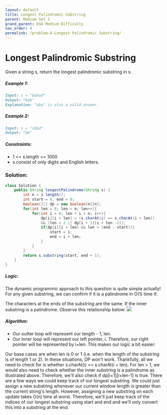 ```yaml
---
layout: default
title: Longest Palindromic Substring
parent: Medium Set 1
grand_parent: DSA Medium Difficulty
nav_order: 4
permalink: /problem-4-Longest Palindromic Substring/
---
```

# Longest Palindromic Substring
Given a string s, return the longest palindromic substring in s.

##### Example 1:
```markdown
Input: s = "babad"
Output: "bab"
Explanation: "aba" is also a valid answer.
```
##### Example 2:
```markdown
Input: s = "cbbd"
Output: "bb"
```
##### Constraints:
* 1 <= s.length <= 1000
* s consist of only digits and English letters.

### Solution:
```java
class Solution {
    public String longestPalindrome(String s) {
        int n = s.length();
        int start = 0, end = 0;
        boolean[][] dp = new boolean[n][n];
        for(int len = 0; len < n; len++){
            for(int i = 0; len + i < n; i++){
                dp[i][i + len] = (s.charAt(i) == s.charAt(i + len)) 
                && (len < 2 || dp[i + 1][i + len -1]);
                if(dp[i][i + len] && len > (end - start)){
                    start = i;
                    end = i + len;
                }
            }
        }
        return s.substring(start, end + 1);
    }
}
```
##### Logic:
The dynamic programmic approach to this question is quite simple actually! For any given substring, we can confirm if it is a palindrome in O(1) time if:

The characters at the ends of the substring are the same.
If the inner substring is a palindrome.
Observe this relationship below:
![](../../assets/images/ds/861e5558-0a38-4d01-bc08-aeb135cb80bd_1655340599.097208.png)
##### Algorithm:
* Our outter loop will represent our length - 1, len.
* Our inner loop will represent our left pointer, i.
Therefore, our right pointer will be represented by i+len. This makes our logic a bit easier:

Our base cases are when len is 0 or 1 (i.e. when the length of the substring is of length 1 or 2). In these situations, DP won't work. Thankfully, all we need to check for is whether s.charAt(i) == s.charAt(i + len).
For len > 1, we would also need to check whether the inner substring is a palindrome as illustrated above. Therefore, we'll also check if dp[i+1][i+len-1] is true.
There are a few ways we could keep track of our longest substring. We could just assign a new substring whenever our current window length is greater than the current string's length. However, assigning a new substring on each update takes O(n) time at worst. Therefore, we'll just keep track of the indices of our longest substring using start and end and we'll only convert this into a substring at the end.
